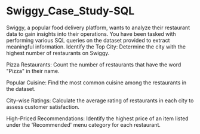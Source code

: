 # Swiggy_Case_Study-SQL
Swiggy, a popular food delivery platform, wants to analyze their restaurant data to gain insights into their operations. You have been tasked with performing various SQL queries on the dataset provided to extract meaningful information.
Identify the Top City: Determine the city with the highest number of restaurants on Swiggy.

Pizza Restaurants: Count the number of restaurants that have the word "Pizza" in their name.

Popular Cuisine: Find the most common cuisine among the restaurants in the dataset.

City-wise Ratings: Calculate the average rating of restaurants in each city to assess customer satisfaction.

High-Priced Recommendations: Identify the highest price of an item listed under the 'Recommended' menu category for each restaurant.
